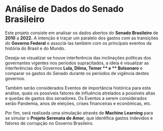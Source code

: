 # Análise de Dados do Senado Brasileiro
Este projeto consiste em analisar os dados abertos do **Senado Brasileiro** de **2010** a **2022.** A intenção é traçar um paralelo dos gastos com as transições do **Governo Federal** e associá-las também com os principais eventos da história do Brasil e do Mundo.

Deseja-se visualizar se houve interferência das inclinações políticas dos governantes vigentes nos períodos supracitados, a ideia é visualizar as interferências dos Governos **Lula, Dilma, Temer ** e ** Bolsonaro** e comparar os gastos do Senado durante os períodos de vigência destes governos.

Também serão considerados Eventos de importância histórica para esta análise, quais os possíveis fatores de influência atrelados a possíveis altas e quedas de gastos dos senadores. Os Eventos a serem considerados serão Pandemia, anos de eleições, crises financeiras e econômicas, etc.

Por fim, será realizada uma simulação através de **Machine Learning** para se simular o **Projeto Serenata de Amor**, que identifica gastos indevidos e fatores de corrupção no Governo Brasileiro.
